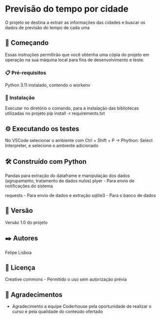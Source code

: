 # Previsão do tempo por cidade

O projeto se destina a extrair as informações das cidades e buscar os dados de previsão do tempo de cada uma

## 🚀 Começando

Essas instruções permitirão que você obtenha uma cópia do projeto em operação na sua máquina local para fins de desenvolvimento e teste.


### 📋 Pré-requisitos

Python 3.11 instalado, contendo o workenv


### 🔧 Instalação

Executar no diretório o comando, para a instalação das bibliotecas utilizadas no projeto
pip install -r requirements.txt



## ⚙️ Executando os testes

No VSCode selecionar o ambiente com Ctrl + Shift + P -> Phython: Select Interpreter, e selecione o ambiente adicionado


## 🛠️ Construído com Python

Pandas para extração do dataframe e manipulação dos dados (agrupamento, tratamento de dados nulos)
plyer - Para envio de notificações do sistema

requests - Para envio de dados e extração
sqlite3 - Para o banco de dados

## 📌 Versão

Versão 1.0 do projeto

## ✒️ Autores

Felipe Lisboa


## 📄 Licença

Creative commons  - Permitido o uso sem autorização prévia

## 🎁 Agradecimentos

* Agradecimento a equipe Coderhouse pela oportunidade de realizar o curso e pela qualidade do conteúdo ofertado
